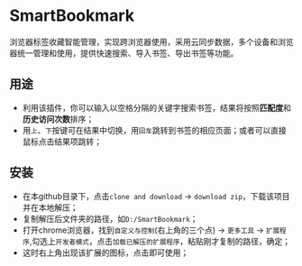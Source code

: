 # SmartBookmark
浏览器标签收藏智能管理，实现跨浏览器使用，采用云同步数据，多个设备和浏览器统一管理和使用，提供快速搜索、导入书签、导出书签等功能。

## 用途

- 利用该插件，你可以输入以空格分隔的关键字搜索书签，结果将按照**匹配度**和**历史访问次数**排序；
- 用`上`、`下`按键可在结果中切换，用`回车`跳转到书签的相应页面；或者可以直接鼠标点击结果项跳转；

## 安装

- 在本github目录下，点击`clone and download` -> `download zip`，下载该项目并在本地解压；
- 复制解压后文件夹的路径，如`D:/SmartBookmark`；
- 打开chrome浏览器，找到`自定义与控制`(右上角的三个点) -> `更多工具` -> `扩展程序`,勾选上`开发者模式`，点击`加载已解压的扩展程序`，粘贴刚才复制的路径，确定；
- 这时右上角出现该扩展的图标，点击即可使用；
